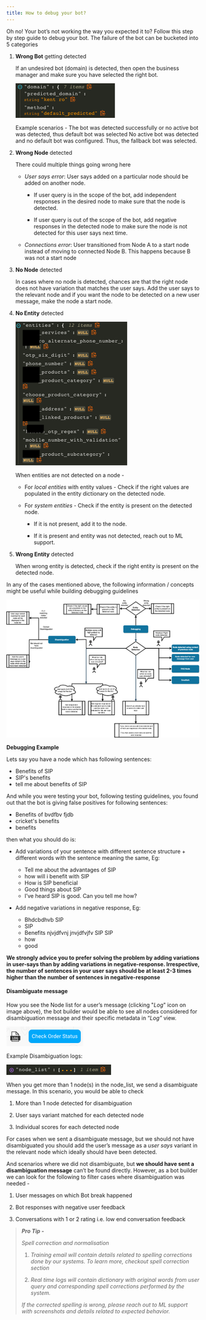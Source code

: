 ```yaml
---
title: How to debug your bot?
---
```


Oh no! Your bot’s not working the way you expected it to? Follow this step by step guide to debug your bot. The failure of the bot can be bucketed into 5 categories

1. **Wrong Bot** getting detected 

	If an undesired bot (domain) is detected, then open the business manager and make sure you have selected the right bot.

	![Wrong Bot Detected](assets/debug_wrong_bot.png)

	Example scenarios - The bot was detected successfully or no active bot was detected, thus default bot was selected No active bot was detected and no default bot was configured. Thus, the fallback bot was selected.

2. **Wrong Node** detected

	There could multiple things going wrong here

	* _User says error_: User says added on a particular node should be added on another node.

    	* If user query is in the scope of the bot, add independent responses in the desired node to make sure that the node is detected.

    	* If user query is out of the scope of the bot, add negative responses in the detected node to make sure the node is not detected for this user says next time.

	* _Connections error_: User transitioned from Node A to a start node instead of moving to connected Node B. This happens because B was not a start node 

 

3. **No Node** detected 

	In cases where no node is detected, chances are that the right node does not have variation that matches the user says. Add the user says to the relevant node and if you want the node to be detected on a new user message, make the node a start node.

4. **No Entity** detected 

	![Wrong Entity Detected](assets/debug_no_entity.png)

	When entities are not detected on a node - 

	* For _local entities_ with entity values - Check if the right values are populated in the entity dictionary on the detected node.

	* For _system entities_ - Check if the entity is present on the detected node. 

    	* If it is not present, add it to the node.

    	* If it is present and entity was not detected, reach out to ML support.

5. **Wrong Entity** detected 

	When wrong entity is detected, check if the right entity is present on the detected node.


In any of the cases mentioned above, the following information / concepts might be useful while building debugging guidelines

![Debug Debug Chart](assets/debug_flow_chart.png)




**Debugging Example**

Lets say you have a node which has following sentences:

* Benefits of SIP
* SIP's benefits
* tell me about benefits of SIP

And while you were testing your bot, following testing
 guidelines, you found out that the bot is giving false
  positives for following sentences:

* Benefits of bvdfbv fjdb
* cricket's benefits
* benefits

then what you should do is:

* Add variations of your sentence with different sentence
 structure + different words with the sentence meaning the same, Eg:
    * Tell me about the advantages of SIP
    * how will i benefit with SIP
    * How is SIP beneficial
    * Good things about SIP
    * I’ve heard SIP is good. Can you tell me how?

* Add negative variations in negative response, Eg:
    * Bhdcbdhvb SIP
    * SIP
    * Benefits njvjdfvnj jnvjdfvjfv SIP SIP
    * how
    * good

**We strongly advice you to prefer solving the problem by adding variations
 in user-says than by adding variations in negative-response. Irrespective,
  the number of sentences in your user says should be at least 2-3 times
   higher than the number of sentences in negative-response**

#### **Disambiguate message**

How you see the Node list for a user’s message (clicking "*Log*" icon on image above), the bot builder would be able to see all nodes considered for disambiguation message and their specific metadata in “*Log”* view. 

![Disambiguate Logs](assets/debug_disambiguate_logs.png)

Example Disambiguation logs: 

![Disambiguate Node List](assets/debug_disambiguate_nodelist.png)

When you get more than 1 node(s) in the node_list, we send a disambiguate message. In this scenario, you would be able to check

1. More than 1 node detected for disambiguation

2. User says variant matched for each detected node

3. Individual scores for each detected node

For cases when we sent a disambiguate message, but we should not have disambiguated you should add the user’s message as a *user says* variant in the relevant node which ideally should have been detected. 

And scenarios where we did not disambiguate, but **we should have sent a disambiguation message** can’t be found directly. However, as a bot builder we can look for the following to filter cases where disambiguation was needed -

1. User messages on which Bot break happened

2. Bot responses with negative user feedback 

3. Conversations with 1 or 2 rating i.e. low end conversation feedback


> **_Pro Tip -_**
> 
> *Spell correction and normalisation*
> 
> 1. *Training email will contain details related to spelling corrections done by our systems. To learn more, checkout spell correction section*
> 
> 2. *Real time logs will contain dictionary with original words from user query and corresponding spell corrections performed by the system.*
> 
> *If the corrected spelling is wrong, please reach out to ML support with screenshots and details related to expected behavior.*


